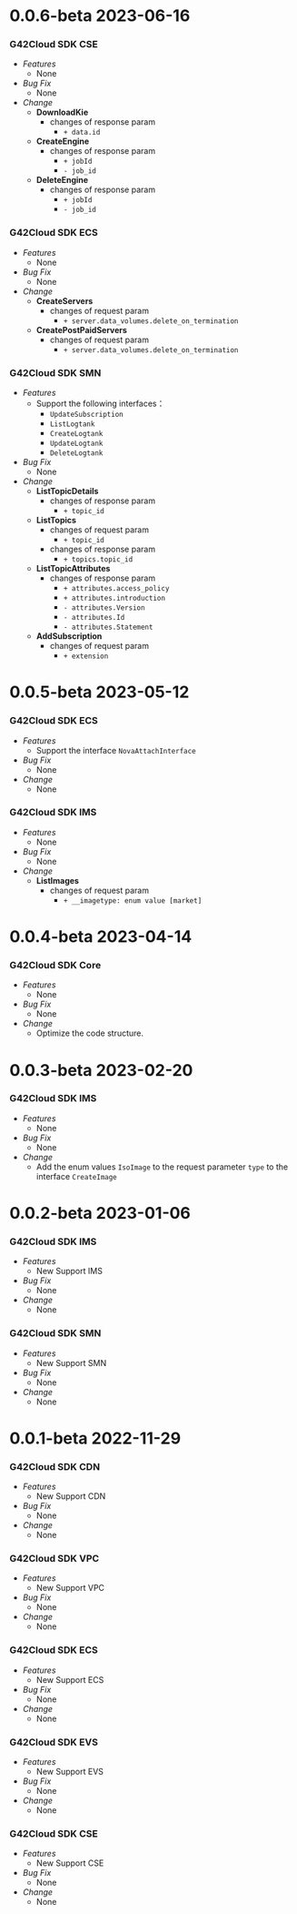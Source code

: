 # 0.0.6-beta 2023-06-16

### G42Cloud SDK CSE

- _Features_
  - None
- _Bug Fix_
  - None
- _Change_
  - **DownloadKie**
    - changes of response param
      - `+ data.id`
  - **CreateEngine**
    - changes of response param
      - `+ jobId`
      - `- job_id`
  - **DeleteEngine**
    - changes of response param
      - `+ jobId`
      - `- job_id`

### G42Cloud SDK ECS

- _Features_
  - None
- _Bug Fix_
  - None
- _Change_
  - **CreateServers**
    - changes of request param
      - `+ server.data_volumes.delete_on_termination`
  - **CreatePostPaidServers**
    - changes of request param
      - `+ server.data_volumes.delete_on_termination`

### G42Cloud SDK SMN

- _Features_
  - Support the following interfaces：
    - `UpdateSubscription`
    - `ListLogtank`
    - `CreateLogtank`
    - `UpdateLogtank`
    - `DeleteLogtank`
- _Bug Fix_
  - None
- _Change_
  - **ListTopicDetails**
    - changes of response param
      - `+ topic_id`
  - **ListTopics**
    - changes of request param
      - `+ topic_id`
    - changes of response param
      - `+ topics.topic_id`
  - **ListTopicAttributes**
    - changes of response param
      - `+ attributes.access_policy`
      - `+ attributes.introduction`
      - `- attributes.Version`
      - `- attributes.Id`
      - `- attributes.Statement`
  - **AddSubscription**
    - changes of request param
      - `+ extension`

# 0.0.5-beta 2023-05-12

### G42Cloud SDK ECS

- _Features_
  - Support the interface `NovaAttachInterface`
- _Bug Fix_
  - None
- _Change_
  - None

### G42Cloud SDK IMS

- _Features_
  - None
- _Bug Fix_
  - None
- _Change_
  - **ListImages**
    - changes of request param
      - `+ __imagetype: enum value [market]`

# 0.0.4-beta 2023-04-14

### G42Cloud SDK Core

- _Features_
  - None
- _Bug Fix_
  - None
- _Change_
  - Optimize the code structure.

# 0.0.3-beta 2023-02-20

### G42Cloud SDK IMS

- _Features_
  - None
- _Bug Fix_
  - None
- _Change_
  - Add the enum values `IsoImage` to the request parameter `type` to the interface `CreateImage`

# 0.0.2-beta 2023-01-06

### G42Cloud SDK IMS

- _Features_
  - New Support IMS
- _Bug Fix_
  - None
- _Change_
  - None

### G42Cloud SDK SMN

- _Features_
  - New Support SMN
- _Bug Fix_
  - None
- _Change_
  - None

# 0.0.1-beta 2022-11-29

### G42Cloud SDK CDN

- _Features_
  - New Support CDN
- _Bug Fix_
  - None
- _Change_
  - None

### G42Cloud SDK VPC

- _Features_
  - New Support VPC
- _Bug Fix_
  - None
- _Change_
  - None

### G42Cloud SDK ECS

- _Features_
  - New Support ECS
- _Bug Fix_
  - None
- _Change_
  - None

### G42Cloud SDK EVS

- _Features_
  - New Support EVS
- _Bug Fix_
  - None
- _Change_
  - None

### G42Cloud SDK CSE

- _Features_
  - New Support CSE
- _Bug Fix_
  - None
- _Change_
  - None